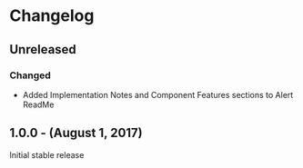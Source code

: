 Changelog
=========

Unreleased
----------
### Changed
* Added Implementation Notes and Component Features sections to Alert ReadMe

1.0.0 - (August 1, 2017)
------------------
Initial stable release
